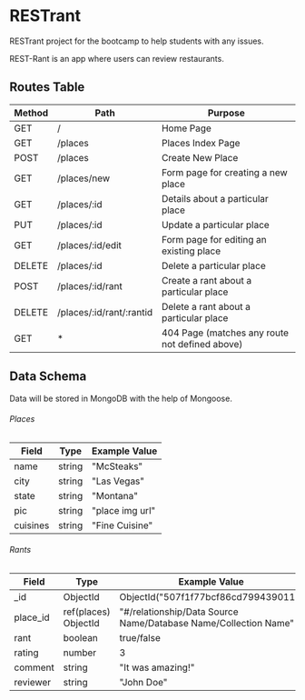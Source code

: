 # RESTrant

RESTrant project for the bootcamp to help students with any issues.

REST-Rant is an app where users can review restaurants.

## Routes Table

| Method | Path                     | Purpose                                        |
| ------ | ------------------------ | ---------------------------------------------- |
| GET    | /                        | Home Page                                      |
| GET    | /places                  | Places Index Page                              |
| POST   | /places                  | Create New Place                               |
| GET    | /places/new              | Form page for creating a new place             |
| GET    | /places/:id              | Details about a particular place               |
| PUT    | /places/:id              | Update a particular place                      |
| GET    | /places/:id/edit         | Form page for editing an existing place        |
| DELETE | /places/:id              | Delete a particular place                      |
| POST   | /places/:id/rant         | Create a rant about a particular place         |
| DELETE | /places/:id/rant/:rantid | Delete a rant about a particular place         |
| GET    | \*                       | 404 Page (matches any route not defined above) |

## Data Schema

Data will be stored in MongoDB with the help of Mongoose.

###### Places

| Field    | Type   | Example Value   |
| -------- | ------ | --------------- |
| name     | string | "McSteaks"      |
| city     | string | "Las Vegas"     |
| state    | string | "Montana"       |
| pic      | string | "place img url" |
| cuisines | string | "Fine Cuisine"  |

###### Rants

| Field    | Type                 | Example Value                                                   |
| -------- | -------------------- | --------------------------------------------------------------- |
| \_id     | ObjectId             | ObjectId("507f1f77bcf86cd799439011")                            |
| place_id | ref(places) ObjectId | "#/relationship/Data Source Name/Database Name/Collection Name" |
| rant     | boolean              | true/false                                                      |
| rating   | number               | 3                                                               |
| comment  | string               | "It was amazing!"                                               |
| reviewer | string               | "John Doe"                                                      |
